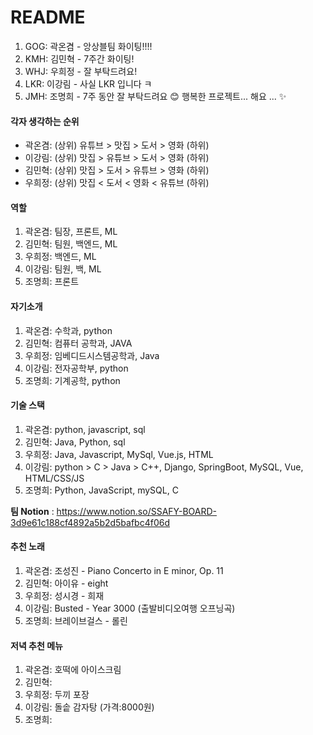# README

1. GOG: 곽온겸 - 앙상블팀 화이팅!!!!
2. KMH: 김민혁 - 7주간 화이팅!
3. WHJ: 우희정 - 잘 부탁드려요!
4. LKR: 이강림 - 사실 LKR 입니다 ㅋ
5. JMH: 조명희 - 7주 동안 잘 부탁드려요 😊 행복한 프로젝트... 해요 ... ✨

#### 각자 생각하는 순위

- 곽온겸: (상위) 유튜브 > 맛집 > 도서 > 영화 (하위)
- 이강림: (상위) 맛집 > 유튜브 > 도서 > 영화 (하위)
- 김민혁: (상위) 맛집 > 도서 > 유튜브 > 영화 (하위)
- 우희정: (상위) 맛집 < 도서 < 영화 < 유튜브 (하위)

#### 역할

1. 곽온겸: 팀장, 프론트, ML
2. 김민혁: 팀원, 백엔드, ML
3. 우희정: 백엔드, ML
4. 이강림: 팀원, 백, ML
5. 조명희: 프론트

#### 자기소개

1. 곽온겸: 수학과, python
2. 김민혁: 컴퓨터 공학과, JAVA
3. 우희정: 임베디드시스템공학과, Java
4. 이강림: 전자공학부, python
5. 조명희: 기계공학, python

#### 기술 스택

1. 곽온겸: python, javascript, sql
2. 김민혁: Java, Python, sql
3. 우희정: Java, Javascript, MySql, Vue.js, HTML
4. 이강림: python > C > Java > C++, Django, SpringBoot, MySQL, Vue, HTML/CSS/JS
5. 조명희: Python, JavaScript, mySQL, C

**팀 Notion** : https://www.notion.so/SSAFY-BOARD-3d9e61c188cf4892a5b2d5bafbc4f06d

#### 추천 노래

1. 곽온겸: 조성진 - Piano Concerto in E minor, Op. 11 
2. 김민혁: 아이유 - eight
3. 우희정: 성시경 - 희재
4. 이강림: Busted - Year 3000 (출발비디오여행 오프닝곡)
5. 조명희: 브레이브걸스 - 롤린

#### 저녁 추천 메뉴

1. 곽온겸: 호떡에 아이스크림
2. 김민혁:
3. 우희정: 두끼 포장
4. 이강림: 돌솥 감자탕 (가격:8000원)
5. 조명희: